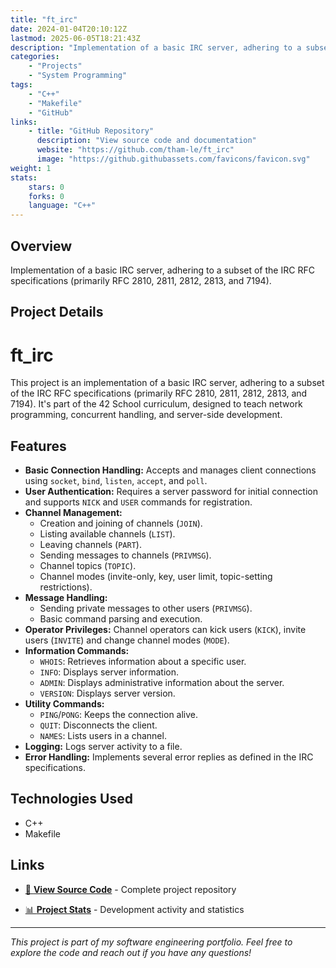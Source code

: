 ```yaml
---
title: "ft_irc"
date: 2024-01-04T20:10:12Z
lastmod: 2025-06-05T18:21:43Z
description: "Implementation of a basic IRC server, adhering to a subset of the IRC RFC specifications (primarily RFC 2810, 2811, 2812, 2813, and 7194)."
categories:
    - "Projects"
    - "System Programming"
tags:
    - "C++"
    - "Makefile"
    - "GitHub"
links:
    - title: "GitHub Repository"
      description: "View source code and documentation"
      website: "https://github.com/tham-le/ft_irc"
      image: "https://github.githubassets.com/favicons/favicon.svg"
weight: 1
stats:
    stars: 0
    forks: 0
    language: "C++"
---
```


## Overview

Implementation of a basic IRC server, adhering to a subset of the IRC RFC specifications (primarily RFC 2810, 2811, 2812, 2813, and 7194).

## Project Details

# ft_irc

This project is an implementation of a basic IRC server, adhering to a subset of the IRC RFC specifications (primarily RFC 2810, 2811, 2812, 2813, and 7194). It's part of the 42 School curriculum, designed to teach network programming, concurrent handling, and server-side development.

## Features

*   **Basic Connection Handling:** Accepts and manages client connections using `socket`, `bind`, `listen`, `accept`, and `poll`.
*   **User Authentication:** Requires a server password for initial connection and supports `NICK` and `USER` commands for registration.
*   **Channel Management:**
    *   Creation and joining of channels (`JOIN`).
    *   Listing available channels (`LIST`).
    *   Leaving channels (`PART`).
    *   Sending messages to channels (`PRIVMSG`).
    *   Channel topics (`TOPIC`).
    *   Channel modes (invite-only, key, user limit, topic-setting restrictions).
*   **Message Handling:**
    *   Sending private messages to other users (`PRIVMSG`).
    *   Basic command parsing and execution.
*   **Operator Privileges:**  Channel operators can kick users (`KICK`), invite users (`INVITE`) and change channel modes (`MODE`).
*   **Information Commands:**
    *   `WHOIS`:  Retrieves information about a specific user.
    *   `INFO`: Displays server information.
    *   `ADMIN`: Displays administrative information about the server.
    *   `VERSION`: Displays server version.
*   **Utility Commands:**
    *   `PING`/`PONG`:  Keeps the connection alive.
    *   `QUIT`: Disconnects the client.
    *   `NAMES`:  Lists users in a channel.
*   **Logging:** Logs server activity to a file.
*   **Error Handling:** Implements several error replies as defined in the IRC specifications.

## Technologies Used

- C++
- Makefile

## Links

- [📂 **View Source Code**](https://github.com/tham-le/ft_irc) - Complete project repository

- [📊 **Project Stats**](https://github.com/tham-le/ft_irc/pulse) - Development activity and statistics

---

*This project is part of my software engineering portfolio. Feel free to explore the code and reach out if you have any questions!*
